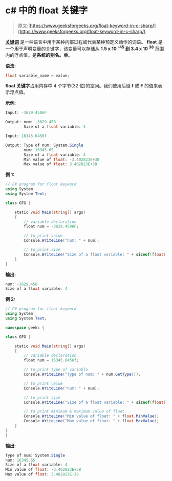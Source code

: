 # c# 中的 float 关键字

> 原文:[https://www.geeksforgeeks.org/float-keyword-in-c-sharp/](https://www.geeksforgeeks.org/float-keyword-in-c-sharp/)

**[关键词](https://www.geeksforgeeks.org/c-sharp-keywords/)** 是一种语言中用于某种内部过程或代表某种预定义动作的词语。 **float** 是一个用于声明变量的关键字，该变量可以存储从 **1.5 x 10 <sup>-45</sup> 到 3.4 x 10 <sup>38</sup>** 范围内的浮点值。是**系统的别名。单**。

**语法:**

```cs
float variable_name = value;
```

**float 关键字**占用内存中 4 个字节(32 位)的空间。我们使用后缀 **f** 或 **F** 的值来表示浮点值。

**示例:**

```cs
Input: -3629.4586F

Output: num: -3629.458
        Size of a float variable: 4

Input: 16345.6456f

Output: Type of num: System.Single
        num: 16345.65
        Size of a float variable: 4
        Min value of float: -3.402823E+38
        Max value of float: 3.402823E+38

```

**例 1:**

```cs
// C# program for float keyword
using System;
using System.Text;

class GFG {

    static void Main(string[] args)
    {
        // variable declaration
        float num = -3629.4586F;

        // to print value
        Console.WriteLine("num: " + num);

        // to print size
        Console.WriteLine("Size of a float variable: " + sizeof(float));
    }
}
```

**输出:**

```cs
num: -3629.458
Size of a float variable: 4

```

**例 2:**

```cs
// C# program for float keyword
using System;
using System.Text;

namespace geeks {

class GFG {

    static void Main(string[] args)
    {
        // variable declaration
        float num = 16345.6456f;

        // to print type of variable
        Console.WriteLine("Type of num: " + num.GetType());

        // to print value
        Console.WriteLine("num: " + num);

        // to print size
        Console.WriteLine("Size of a float variable: " + sizeof(float));

        // to print minimum & maximum value of float
        Console.WriteLine("Min value of float: " + float.MinValue);
        Console.WriteLine("Max value of float: " + float.MaxValue);
    }
}
}
```

**输出:**

```cs
Type of num: System.Single
num: 16345.65
Size of a float variable: 4
Min value of float: -3.402823E+38
Max value of float: 3.402823E+38

```